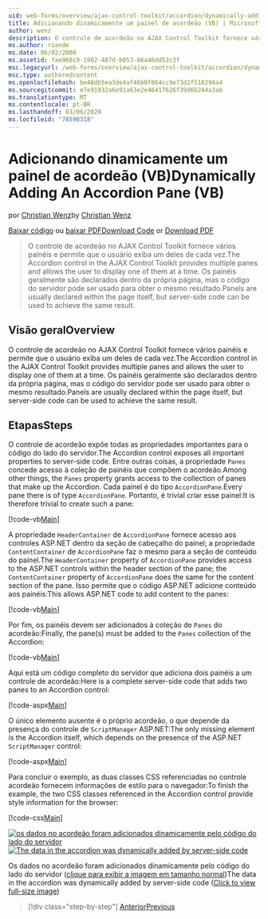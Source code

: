 ```yaml
---
uid: web-forms/overview/ajax-control-toolkit/accordion/dynamically-adding-an-accordion-pane-vb
title: Adicionando dinamicamente um painel de acordeão (VB) | Microsoft Docs
author: wenz
description: O controle de acordeão no AJAX Control Toolkit fornece vários painéis e permite que o usuário exiba um deles de cada vez. Os painéis geralmente são declarados com w...
ms.author: riande
ms.date: 06/02/2008
ms.assetid: fae968c9-1902-487d-b053-86a46dd52c3f
msc.legacyurl: /web-forms/overview/ajax-control-toolkit/accordion/dynamically-adding-an-accordion-pane-vb
msc.type: authoredcontent
ms.openlocfilehash: be48db5ea3de4af46b0f864cc9e73d2f518294a4
ms.sourcegitcommit: e7e91932a6e91a63e2e46417626f39d6b244a3ab
ms.translationtype: MT
ms.contentlocale: pt-BR
ms.lasthandoff: 03/06/2020
ms.locfileid: "78598318"
---
```

# <a name="dynamically-adding-an-accordion-pane-vb"></a><span data-ttu-id="ad2c8-104">Adicionando dinamicamente um painel de acordeão (VB)</span><span class="sxs-lookup"><span data-stu-id="ad2c8-104">Dynamically Adding An Accordion Pane (VB)</span></span>

<span data-ttu-id="ad2c8-105">por [Christian Wenz](https://github.com/wenz)</span><span class="sxs-lookup"><span data-stu-id="ad2c8-105">by [Christian Wenz](https://github.com/wenz)</span></span>

<span data-ttu-id="ad2c8-106">[Baixar código](https://download.microsoft.com/download/5/6/d/56d50cef-2011-4c8f-9891-7edc6dc57df9/Accordion2.vb.zip) ou [baixar PDF](https://download.microsoft.com/download/6/7/1/6718d452-ff89-4d3f-a90e-c74ec2d636a3/accordion2VB.pdf)</span><span class="sxs-lookup"><span data-stu-id="ad2c8-106">[Download Code](https://download.microsoft.com/download/5/6/d/56d50cef-2011-4c8f-9891-7edc6dc57df9/Accordion2.vb.zip) or [Download PDF](https://download.microsoft.com/download/6/7/1/6718d452-ff89-4d3f-a90e-c74ec2d636a3/accordion2VB.pdf)</span></span>

> <span data-ttu-id="ad2c8-107">O controle de acordeão no AJAX Control Toolkit fornece vários painéis e permite que o usuário exiba um deles de cada vez.</span><span class="sxs-lookup"><span data-stu-id="ad2c8-107">The Accordion control in the AJAX Control Toolkit provides multiple panes and allows the user to display one of them at a time.</span></span> <span data-ttu-id="ad2c8-108">Os painéis geralmente são declarados dentro da própria página, mas o código do servidor pode ser usado para obter o mesmo resultado.</span><span class="sxs-lookup"><span data-stu-id="ad2c8-108">Panels are usually declared within the page itself, but server-side code can be used to achieve the same result.</span></span>

## <a name="overview"></a><span data-ttu-id="ad2c8-109">Visão geral</span><span class="sxs-lookup"><span data-stu-id="ad2c8-109">Overview</span></span>

<span data-ttu-id="ad2c8-110">O controle de acordeão no AJAX Control Toolkit fornece vários painéis e permite que o usuário exiba um deles de cada vez.</span><span class="sxs-lookup"><span data-stu-id="ad2c8-110">The Accordion control in the AJAX Control Toolkit provides multiple panes and allows the user to display one of them at a time.</span></span> <span data-ttu-id="ad2c8-111">Os painéis geralmente são declarados dentro da própria página, mas o código do servidor pode ser usado para obter o mesmo resultado.</span><span class="sxs-lookup"><span data-stu-id="ad2c8-111">Panels are usually declared within the page itself, but server-side code can be used to achieve the same result.</span></span>

## <a name="steps"></a><span data-ttu-id="ad2c8-112">Etapas</span><span class="sxs-lookup"><span data-stu-id="ad2c8-112">Steps</span></span>

<span data-ttu-id="ad2c8-113">O controle de acordeão expõe todas as propriedades importantes para o código do lado do servidor.</span><span class="sxs-lookup"><span data-stu-id="ad2c8-113">The Accordion control exposes all important properties to server-side code.</span></span> <span data-ttu-id="ad2c8-114">Entre outras coisas, a propriedade `Panes` concede acesso à coleção de painéis que compõem o acordeão.</span><span class="sxs-lookup"><span data-stu-id="ad2c8-114">Among other things, the `Panes` property grants access to the collection of panes that make up the Accordion.</span></span> <span data-ttu-id="ad2c8-115">Cada painel é do tipo `AccordionPane`.</span><span class="sxs-lookup"><span data-stu-id="ad2c8-115">Every pane there is of type `AccordionPane`.</span></span> <span data-ttu-id="ad2c8-116">Portanto, é trivial criar esse painel:</span><span class="sxs-lookup"><span data-stu-id="ad2c8-116">It is therefore trivial to create such a pane:</span></span>

[!code-vb[Main](dynamically-adding-an-accordion-pane-vb/samples/sample1.vb)]

<span data-ttu-id="ad2c8-117">A propriedade `HeaderContainer` de `AccordionPane` fornece acesso aos controles ASP.NET dentro da seção de cabeçalho do painel; a propriedade `ContentContainer` de `AccordionPane` faz o mesmo para a seção de conteúdo do painel.</span><span class="sxs-lookup"><span data-stu-id="ad2c8-117">The `HeaderContainer` property of `AccordionPane` provides access to the ASP.NET controls within the header section of the pane; the `ContentContainer` property of `AccordionPane` does the same for the content section of the pane.</span></span> <span data-ttu-id="ad2c8-118">Isso permite que o código ASP.NET adicione conteúdo aos painéis:</span><span class="sxs-lookup"><span data-stu-id="ad2c8-118">This allows ASP.NET code to add content to the panes:</span></span>

[!code-vb[Main](dynamically-adding-an-accordion-pane-vb/samples/sample2.vb)]

<span data-ttu-id="ad2c8-119">Por fim, os painéis devem ser adicionados à coleção de `Panes` do acordeão:</span><span class="sxs-lookup"><span data-stu-id="ad2c8-119">Finally, the pane(s) must be added to the `Panes` collection of the Accordion:</span></span>

[!code-vb[Main](dynamically-adding-an-accordion-pane-vb/samples/sample3.vb)]

<span data-ttu-id="ad2c8-120">Aqui está um código completo do servidor que adiciona dois painéis a um controle de acordeão:</span><span class="sxs-lookup"><span data-stu-id="ad2c8-120">Here is a complete server-side code that adds two panes to an Accordion control:</span></span>

[!code-aspx[Main](dynamically-adding-an-accordion-pane-vb/samples/sample4.aspx)]

<span data-ttu-id="ad2c8-121">O único elemento ausente é o próprio acordeão, o que depende da presença do controle de `ScriptManager` ASP.NET:</span><span class="sxs-lookup"><span data-stu-id="ad2c8-121">The only missing element is the Accordion itself, which depends on the presence of the ASP.NET `ScriptManager` control:</span></span>

[!code-aspx[Main](dynamically-adding-an-accordion-pane-vb/samples/sample5.aspx)]

<span data-ttu-id="ad2c8-122">Para concluir o exemplo, as duas classes CSS referenciadas no controle acordeão fornecem informações de estilo para o navegador:</span><span class="sxs-lookup"><span data-stu-id="ad2c8-122">To finish the example, the two CSS classes referenced in the Accordion control provide style information for the browser:</span></span>

[!code-css[Main](dynamically-adding-an-accordion-pane-vb/samples/sample6.css)]

<span data-ttu-id="ad2c8-123">[![os dados no acordeão foram adicionados dinamicamente pelo código do lado do servidor](dynamically-adding-an-accordion-pane-vb/_static/image2.png)](dynamically-adding-an-accordion-pane-vb/_static/image1.png)</span><span class="sxs-lookup"><span data-stu-id="ad2c8-123">[![The data in the accordion was dynamically added by server-side code](dynamically-adding-an-accordion-pane-vb/_static/image2.png)](dynamically-adding-an-accordion-pane-vb/_static/image1.png)</span></span>

<span data-ttu-id="ad2c8-124">Os dados no acordeão foram adicionados dinamicamente pelo código do lado do servidor ([clique para exibir a imagem em tamanho normal](dynamically-adding-an-accordion-pane-vb/_static/image3.png))</span><span class="sxs-lookup"><span data-stu-id="ad2c8-124">The data in the accordion was dynamically added by server-side code ([Click to view full-size image](dynamically-adding-an-accordion-pane-vb/_static/image3.png))</span></span>

> [!div class="step-by-step"]
> [<span data-ttu-id="ad2c8-125">Anterior</span><span class="sxs-lookup"><span data-stu-id="ad2c8-125">Previous</span></span>](databinding-to-an-accordion-vb.md)
